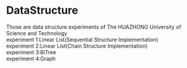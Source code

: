 # DataStructure
Those are data structure experiments of The HUAZHONG University of Science and Technology<br>
experiment 1:Linear List(Sequential Structure Implementation)<br>
experiment 2:Linear List(Chain Structure Implementation)<br>
experiment 3:BiTree<br>
experiment 4:Graph<br>
